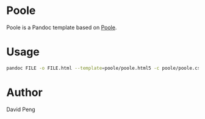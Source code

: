 # Poole

Poole is a Pandoc template based on [Poole](https://github.com/poole/poole).

# Usage

```bash
pandoc FILE -o FILE.html --template=poole/poole.html5 -c poole/poole.css
```

# Author

David Peng
